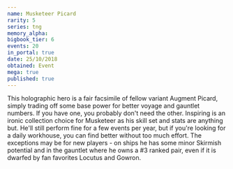 ```yaml
---
name: Musketeer Picard
rarity: 5
series: tng
memory_alpha:
bigbook_tier: 6
events: 20
in_portal: true
date: 25/10/2018
obtained: Event
mega: true
published: true
---
```


This holographic hero is a fair facsimile of fellow variant Augment Picard, simply trading off some base power for better voyage and gauntlet numbers. If you have one, you probably don't need the other. Inspiring is an ironic collection choice for Musketeer as his skill set and stats are anything but. He'll still perform fine for a few events per year, but if you're looking for a daily workhouse, you can find better without too much effort. The exceptions may be for new players - on ships he has some minor Skirmish potential and in the gauntlet where he owns a #3 ranked pair, even if it is dwarfed by fan favorites Locutus and Gowron.
